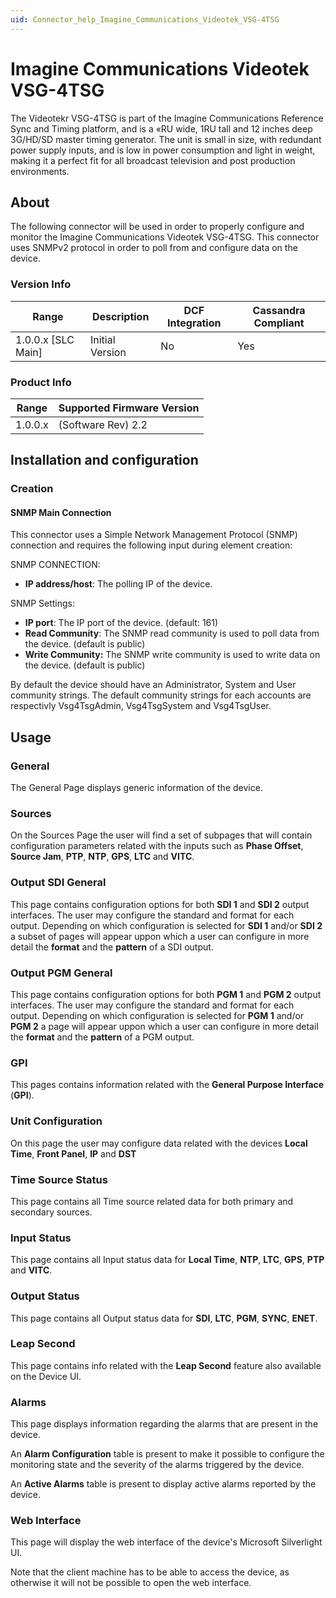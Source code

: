 ```yaml
---
uid: Connector_help_Imagine_Communications_Videotek_VSG-4TSG
---
```


# Imagine Communications Videotek VSG-4TSG

The Videotekr VSG-4TSG is part of the Imagine Communications Reference Sync and Timing platform, and is a «RU wide, 1RU tall and 12 inches deep 3G/HD/SD master timing generator. The unit is small in size, with redundant power supply inputs, and is low in power consumption and light in weight, making it a perfect fit for all broadcast television and post production environments.

## About

The following connector will be used in order to properly configure and monitor the Imagine Communications Videotek VSG-4TSG. This connector uses SNMPv2 protocol in order to poll from and configure data on the device.

### Version Info

| Range | Description | DCF Integration | Cassandra Compliant |
|----------------------|-----------------|---------------------|-------------------------|
| 1.0.0.x [SLC Main]   | Initial Version | No                  | Yes                     |

### Product Info

| Range | Supported Firmware Version |
|------------------|-----------------------------|
| 1.0.0.x          | (Software Rev) 2.2          |

## Installation and configuration

### Creation

#### SNMP Main Connection

This connector uses a Simple Network Management Protocol (SNMP) connection and requires the following input during element creation:

SNMP CONNECTION:

- **IP address/host**: The polling IP of the device.

SNMP Settings:

- **IP port**: The IP port of the device. (default: 161)
- **Read Community**: The SNMP read community is used to poll data from the device. (default is public)
- **Write Community:** The SNMP write community is used to write data on the device. (default is public)

By default the device should have an Administrator, System and User community strings. The default community strings for each accounts are respectivly Vsg4TsgAdmin, Vsg4TsgSystem and Vsg4TsgUser.

## Usage

### General

The General Page displays generic information of the device.

### Sources

On the Sources Page the user will find a set of subpages that will contain configuration parameters related with the inputs such as **Phase Offset**, **Source Jam**, **PTP**, **NTP**, **GPS**, **LTC** and **VITC**.

### Output SDI General

This page contains configuration options for both **SDI 1** and **SDI 2** output interfaces. The user may configure the standard and format for each output. Depending on which configuration is selected for **SDI 1** and/or **SDI 2** a subset of pages will appear uppon which a user can configure in more detail the **format** and the **pattern** of a SDI output.

### Output PGM General

This page contains configuration options for both **PGM 1** and **PGM 2** output interfaces. The user may configure the standard and format for each output. Depending on which configuration is selected for **PGM 1** and/or **PGM 2** a page will appear uppon which a user can configure in more detail the **format** and the **pattern** of a PGM output.

### GPI

This pages contains information related with the **General Purpose Interface** (**GPI**).

### Unit Configuration

On this page the user may configure data related with the devices **Local Time**, **Front Panel**, **IP** and **DST**

### Time Source Status

This page contains all Time source related data for both primary and secondary sources.

### Input Status

This page contains all Input status data for **Local Time**, **NTP**, **LTC**, **GPS**, **PTP** and **VITC**.

### Output Status

This page contains all Output status data for **SDI**, **LTC**, **PGM**, **SYNC**, **ENET**.

### Leap Second

This page contains info related with the **Leap Second** feature also available on the Device UI.

### Alarms

This page displays information regarding the alarms that are present in the device.

An **Alarm Configuration** table is present to make it possible to configure the monitoring state and the severity of the alarms triggered by the device.

An **Active Alarms** table is present to display active alarms reported by the device.

### Web Interface

This page will display the web interface of the device's Microsoft Silverlight UI.

Note that the client machine has to be able to access the device, as otherwise it will not be possible to open the web interface.
